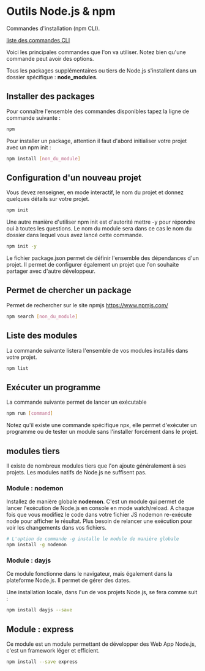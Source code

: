 # Outils Node.js & npm

Commandes d'installation (npm CLI).

[liste des commandes CLI](https://docs.npmjs.com/cli/v6/commands)

Voici les principales commandes que l'on va utiliser. Notez bien qu'une commande peut avoir des options.

Tous les packages supplémentaires ou tiers de Node.js s'installent dans un dossier spécifique : **node_modules**.

## Installer des packages

Pour connaître l'ensemble des commandes disponibles tapez la ligne de commande suivante :

```bash
npm 
```

Pour installer un package, attention il faut d'abord initialiser votre projet avec un npm init :

```bash
npm install [non_du_module]
```
## Configuration d'un nouveau projet

Vous devez renseigner, en mode interactif, le nom du projet et donnez quelques détails sur votre projet.

```bash
npm init 
```

Une autre manière d'utiliser npm init est d'autorité mettre -y pour répondre oui à toutes les questions. Le nom du module sera dans ce cas le nom du dossier dans lequel vous avez lancé cette commande.

```bash
npm init -y 
```

Le fichier package.json permet de définir l'ensemble des dépendances d'un projet. Il permet de configurer également un projet que l'on souhaite partager avec d'autre développeur.

## Permet de chercher un package

Permet de rechercher sur le site npmjs https://www.npmjs.com/

```bash
npm search [non_du_module]
```

## Liste des modules

La commande suivante listera l'ensemble de vos modules installés dans votre projet.

```bash
npm list 
```

## Exécuter un programme

La commande suivante permet de lancer un exécutable

```bash
npm run [command] 
```

Notez qu'il existe une commande spécifique npx, elle permet d'exécuter un programme ou de tester un module sans l'installer forcément dans le projet. 

## modules tiers 

Il existe de nombreux modules tiers que l'on ajoute généralement à ses projets. Les modules natifs de Node.js ne suffisent pas.

### Module : nodemon

Installez de manière globale **nodemon**. C'est un module qui permet de lancer l'exécution de Node.js en console en mode watch/reload. A chaque fois que vous modifiez le code dans votre fichier JS nodemon re-exécute node pour afficher le résultat. Plus besoin de relancer une exécution pour voir les changements dans vos fichiers.

```bash
# L'option de commande -g installe le module de manière globale
npm install -g nodemon 
```

### Module : dayjs

Ce module fonctionne dans le navigateur, mais également dans la plateforme Node.js. Il permet de gérer des dates.

Une installation locale, dans l'un de vos projets Node.js, se fera comme suit :

```bash
npm install dayjs --save
```

## Module : express

Ce module est un module permettant de développer des Web App Node.js, c'est un framework léger et efficient.

```bash
npm install --save express 
```
